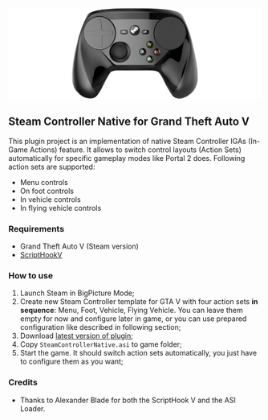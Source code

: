 ![preview](https://raw.githubusercontent.com/GoldRenard/GTAVSteamControllerNative/master/docs/steam_controller.png)

## Steam Controller Native for Grand Theft Auto V

This plugin project is an implementation of native Steam Controller IGAs (In-Game Actions) feature. It allows to switch  control layouts (Action Sets) automatically for specific gameplay modes like Portal 2 does. Following action sets are supported:
- Menu controls
- On foot controls
- In vehicle controls
- In flying vehicle controls

### Requirements

- Grand Theft Auto V (Steam version)
- [ScriptHookV](http://www.dev-c.com/gtav/scripthookv/)

### How to use

1. Launch Steam in BigPicture Mode;
2. Create new Steam Controller template for GTA V with four action sets **in sequence**: Menu, Foot, Vehicle, Flying Vehicle. You can leave them empty for now and configure later in game, or you can use prepared configuration like described in following section;
3. Download [latest version of plugin](https://github.com/GoldRenard/GTAVSteamControllerNative/releases/latest);
5. Copy `SteamControllerNative.asi` to game folder;
6. Start the game. It should switch action sets automatically, you just have to configure them as you want;

### Credits

- Thanks to Alexander Blade for both the ScriptHook V and the ASI Loader.
